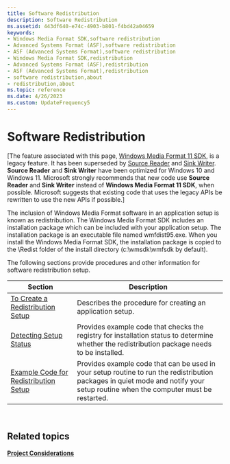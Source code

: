 ```yaml
---
title: Software Redistribution
description: Software Redistribution
ms.assetid: 443df640-e74c-4903-b801-f4bd42a04659
keywords:
- Windows Media Format SDK,software redistribution
- Advanced Systems Format (ASF),software redistribution
- ASF (Advanced Systems Format),software redistribution
- Windows Media Format SDK,redistribution
- Advanced Systems Format (ASF),redistribution
- ASF (Advanced Systems Format),redistribution
- software redistribution,about
- redistribution,about
ms.topic: reference
ms.date: 4/26/2023
ms.custom: UpdateFrequency5
---
```


# Software Redistribution

\[The feature associated with this page, [Windows Media Format 11 SDK](/windows/win32/wmformat/windows-media-format-11-sdk), is a legacy feature. It has been superseded by [Source Reader](/windows/win32/medfound/source-reader) and [Sink Writer](/windows/win32/medfound/sink-writer). **Source Reader** and **Sink Writer** have been optimized for Windows 10 and Windows 11. Microsoft strongly recommends that new code use **Source Reader** and **Sink Writer** instead of **Windows Media Format 11 SDK**, when possible. Microsoft suggests that existing code that uses the legacy APIs be rewritten to use the new APIs if possible.\]

The inclusion of Windows Media Format software in an application setup is known as redistribution. The Windows Media Format SDK includes an installation package which can be included with your application setup. The installation package is an executable file named wmfdist95.exe. When you install the Windows Media Format SDK, the installation package is copied to the \\Redist folder of the install directory (c:\\wmsdk\\wmfsdk by default).

The following sections provide procedures and other information for software redistribution setup.



| Section                                                                            | Description                                                                                                                                                                      |
|------------------------------------------------------------------------------------|----------------------------------------------------------------------------------------------------------------------------------------------------------------------------------|
| [To Create a Redistribution Setup](to-create-a-redistribution-setup.md)           | Describes the procedure for creating an application setup.                                                                                                                       |
| [Detecting Setup Status](detecting-setup-status.md)                               | Provides example code that checks the registry for installation status to determine whether the redistribution package needs to be installed.                                    |
| [Example Code for Redistribution Setup](example-code-for-redistribution-setup.md) | Provides example code that can be used in your setup routine to run the redistribution packages in quiet mode and notify your setup routine when the computer must be restarted. |



 

## Related topics

<dl> <dt>

[**Project Considerations**](project-considerations.md)
</dt> </dl>

 

 




